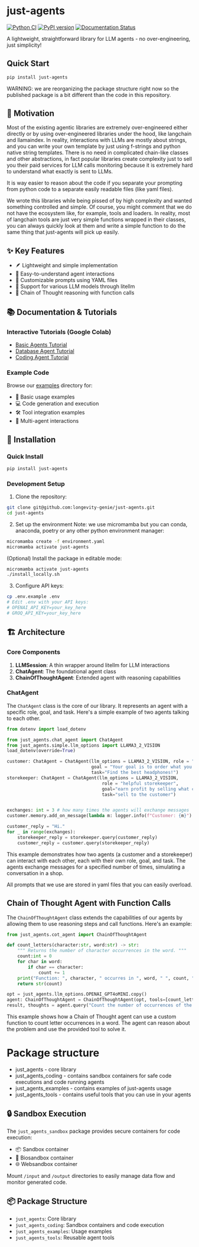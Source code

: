 # just-agents
[![Python CI](https://github.com/longevity-genie/just-agents/actions/workflows/run_tests.yaml/badge.svg)](https://github.com/longevity-genie/just-agents/actions/workflows/run_tests.yaml)
[![PyPI version](https://badge.fury.io/py/just-agents.svg)](https://badge.fury.io/py/just-agents)
[![Documentation Status](https://readthedocs.org/projects/just-agents/badge/?version=latest)](https://just-agents.readthedocs.io/en/latest/?badge=latest)

A lightweight, straightforward library for LLM agents - no over-engineering, just simplicity!

## Quick Start
```bash
pip install just-agents
```

WARNING: we are reorganizing the package structure right now so the published package is a bit different than the code in this repository.

## 🎯 Motivation

Most of the existing agentic libraries are extremely over-engineered either directly or by using over-engineered libraries under the hood, like langchain and llamaindex.
In reality, interactions with LLMs are mostly about strings, and you can write your own template by just using f-strings and python native string templates.
There is no need in complicated chain-like classes and other abstractions, in fact popular libraries create complexity just to sell you their paid services for LLM calls monitoring because it is extremely hard to understand what exactly is sent to LLMs.

It is way easier to reason about the code if you separate your prompting from python code to a separate easily readable files (like yaml files).

We wrote this libraries while being pissed of by high complexity and wanted something controlled and simple.
Of course, you might comment that we do not have the ecosystem like, for example, tools and loaders. In reality, most of langchain tools are just very simple functions wrapped in their classes, you can always quickly look at them and write a simple function to do the same thing that just-agents will pick up easily.

## ✨ Key Features
- 🪶 Lightweight and simple implementation
- 📝 Easy-to-understand agent interactions
- 🔧 Customizable prompts using YAML files
- 🤖 Support for various LLM models through litellm
- 🔄 Chain of Thought reasoning with function calls

## 📚 Documentation & Tutorials

### Interactive Tutorials (Google Colab)
- [Basic Agents Tutorial](https://colab.research.google.com/drive/1l_pdfT0FhlzFzNV792xdiMD3xt0I660z)
- [Database Agent Tutorial](https://colab.research.google.com/drive/1FQGOfIytET5HlExxu4jdXHeOMJJDL0yg)
- [Coding Agent Tutorial](https://colab.research.google.com/drive/1CbqwSwUHir6VpWA0uKVIiqlZo6m2s6qm#scrollTo=xMh-QD4m8F7V)

### Example Code
Browse our [examples](examples) directory for:
- 🔰 Basic usage examples
- 💻 Code generation and execution
- 🛠️ Tool integration examples
- 👥 Multi-agent interactions


## 🚀 Installation

### Quick Install
```bash
pip install just-agents
```

### Development Setup
1. Clone the repository:
```bash
git clone git@github.com:longevity-genie/just-agents.git
cd just-agents
```

2. Set up the environment 
Note: we use micromamba but you can conda, anaconda, poetry or any other python environment manager:

```bash
micromamba create -f environment.yaml
micromamba activate just-agents
```

(Optional) Install the package in editable mode:
```bash
micromamba activate just-agents
./install_locally.sh
```

3. Configure API keys:
```bash
cp .env.example .env
# Edit .env with your API keys:
# OPENAI_API_KEY=your_key_here
# GROQ_API_KEY=your_key_here
```
## 🏗️ Architecture

### Core Components
1. **LLMSession**: A thin wrapper around litellm for LLM interactions
2. **ChatAgent**: The foundational agent class
3. **ChainOfThoughtAgent**: Extended agent with reasoning capabilities


### ChatAgent

The `ChatAgent` class is the core of our library. 
It represents an agent with a specific role, goal, and task. Here's a simple example of two agents talking to each other.

```python
from dotenv import load_dotenv

from just_agents.chat_agent import ChatAgent
from just_agents.simple.llm_options import LLAMA3_2_VISION
load_dotenv(override=True)

customer: ChatAgent = ChatAgent(llm_options = LLAMA3_2_VISION, role = "customer at a shop",
                                goal = "Your goal is to order what you want, while speaking concisely and clearly",
                                task="Find the best headphones!")
storekeeper: ChatAgent = ChatAgent(llm_options = LLAMA3_2_VISION,
                                    role = "helpful storekeeper",
                                    goal="earn profit by selling what customers need",
                                    task="sell to the customer")


exchanges: int = 3 # how many times the agents will exchange messages
customer.memory.add_on_message(lambda m: logger.info(f"Customer: {m}") if m.role == "user" else logger.info(f"Storekeeper: {m}"))

customer_reply = "Hi."
for _ in range(exchanges):
    storekeeper_reply = storekeeper.query(customer_reply)
    customer_reply = customer.query(storekeeper_reply)
```

This example demonstrates how two agents (a customer and a storekeeper) can interact with each other, each with their own role, 
goal, and task. The agents exchange messages for a specified number of times, simulating a conversation in a shop.

All prompts that we use are stored in yaml files that you can easily overload.

## Chain of Thought Agent with Function Calls

The `ChainOfThoughtAgent` class extends the capabilities of our agents by allowing them to use reasoning steps and call functions. 
Here's an example:

```python
from just_agents.cot_agent import ChainOfThoughtAgent

def count_letters(character:str, word:str) -> str:
    """ Returns the number of character occurrences in the word. """
    count:int = 0
    for char in word:
        if char == character:
            count += 1
    print("Function: ", character, " occurres in ", word, " ", count, " times.")
    return str(count)

opt = just_agents.llm_options.OPENAI_GPT4oMINI.copy()
agent: ChainOfThoughtAgent = ChainOfThoughtAgent(opt, tools=[count_letters])
result, thoughts = agent.query("Count the number of occurrences of the letter 'L' in the word - 'LOLLAPALOOZA'.")
```

This example shows how a Chain of Thought agent can use a custom function to count letter occurrences in a word. The agent can 
reason about the problem and use the provided tool to solve it.

# Package structure

* just_agents - core library
* just_agents_coding - contains sandbox containers for safe code executions and code running agents
* just_agents_examples - contains examples of just-agents usage
* just_agents_tools - contains useful tools that you can use in your agents

## 🔒 Sandbox Execution

The `just_agents_sandbox` package provides secure containers for code execution:
- 📦 Sandbox container
- 🧬 Biosandbox container
- 🌐 Websandbox container

Mount `/input` and `/output` directories to easily manage data flow and monitor generated code.

## 📦 Package Structure
- `just_agents`: Core library
- `just_agents_coding`: Sandbox containers and code execution
- `just_agents_examples`: Usage examples
- `just_agents_tools`: Reusable agent tools